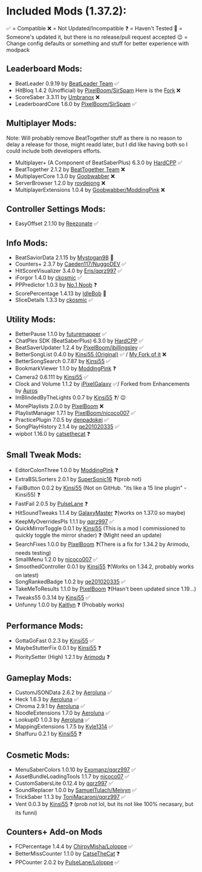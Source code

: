 # Included Mods (1.37.2):

✅ = Compatible
❌ = Not Updated/Incompatible
❓ = Haven't Tested
🤷 = Someone's updated it, but there is no release/pull request accepted
😉 = Change config defaults or something and stuff for better experience with modpack

## Leaderboard Mods:
- BeatLeader 0.9.19 by [BeatLeader Team](https://github.com/BeatLeader/beatleader-mod/releases) ✅
- HitBloq 1.4.2 (Unofficial) by [PixelBoom/SirSpam](https://github.com/PauseChampions/Hitbloq/releases) Here is the [Fork](https://github.com/iPixelGalaxy/Hitbloq) ❌
- ScoreSaber 3.3.11 by [Umbranox](https://github.com/ScoreSaber/scoresaber-plugin/releases) ❌
- LeaderboardCore 1.6.0 by [PixelBoom/SirSpam](https://github.com/rithik-b/LeaderboardCore/releases) ✅

## Multiplayer Mods:
Note: Will probably remove BeatTogether stuff as there is no reason to delay a release for those, might readd later, but I did like having both so I could include both developers efforts.
- Multiplayer+ (A Component of BeatSaberPlus) 6.3.0 by [HardCPP](https://github.com/hardcpp/BeatSaberPlus/releases) ✅
- BeatTogether 2.1.2 by [BeatTogether Team](https://github.com/BeatTogether/BeatTogether/releases) ❌
- MultiplayerCore 1.3.0 by [Goobwabber](https://github.com/Goobwabber/MultiplayerCore/releases) ❌
- ServerBrowser 1.2.0 by [roydejong](https://github.com/roydejong/BeatSaberServerBrowser/releases) ❌
- MultiplayerExtensions 1.0.4 by [Goobwabber/ModdingPink](https://github.com/Goobwabber/MultiplayerExtensions/releases) ❌

## Controller Settings Mods:
- EasyOffset 2.1.10 by [Reezonate](https://github.com/Reezonate/EasyOffset/releases) ✅

## Info Mods:
- BeatSaviorData 2.1.15 by [Mystogan98](https://github.com/Mystogan98/BeatSaviorData/releases) 🤷
- Counters+ 2.3.7 by [Caeden117/NuggoDEV](https://github.com/Caeden117/CountersPlus/releases) ✅
- HitScoreVisualizer 3.4.0 by [Eris/qqrz997](https://github.com/ErisApps/HitScoreVisualizer/releases) ✅
- iForgor 1.4.0 by [ckosmic](https://github.com/ckosmic/IForgor/releases) ✅
- PPPredictor 1.0.3 by [No.1 Noob](https://github.com/no-1-noob/PPPredictor/releases) ❓
- ScorePercentage 1.4.13 by [IdleBob](https://github.com/Idlebawb/ScorePercentage/releases) 🤷
- SliceDetails 1.3.3 by [ckosmic](https://github.com/ckosmic/SliceDetails/releases) ✅

## Utility Mods:
- BetterPause 1.1.0 by [futuremapper](https://github.com/Futuremappermydud/BetterPause/releases) ✅
- ChatPlex SDK (BeatSaberPlus) 6.3.0 by [HardCPP](https://github.com/hardcpp/BeatSaberPlus/releases) ✅
- BeatSaverUpdater 1.2.4 by [PixelBoom/ibillingsley](https://github.com/ibillingsley/BeatSaverUpdater/releases) ✅
- BetterSongList 0.4.0 by [Kinsi55 (Original)](https://github.com/kinsi55/BeatSaber_BetterSongList/releases) ✅ / [My Fork of it](https://github.com/iPixelGalaxy/BeatSaber_BetterSongList/releases) ❌
- BetterSongSearch 0.7.87 by [Kinsi55](https://github.com/kinsi55/BeatSaber_BetterSongSearch/releases) ✅
- BookmarkViewer 1.1.0 by [ModdingPink](https://github.com/ModdingPink/BookmarkViewer/releases) ❓
- Camera2 0.6.111 by [Kinsi55](https://github.com/kinsi55/CS_BeatSaber_Camera2/releases) ✅
- Clock and Volume 1.1.2 by [iPixelGalaxy](https://github.com/iPixelGalaxy/ClockAndVolume/releases) ✅/ Forked from Enhancements by [Auros](https://github.com/Auros/Enhancements/releases)
- ImBlindedByTheLights 0.0.7 by [Kinsi55](https://github.com/kinsi55/BeatSaber_ImBlindedByTheLights/releases) ❓/ 😉
- MorePlaylists 2.0.0 by [PixelBoom](https://github.com/rithik-b/MorePlaylists/releases) ❌
- PlaylistManager 1.7.1 by [PixelBoom/nicoco007](https://github.com/nicoco007/PlaylistManager/tree/beat-saber-1.37.0) ✅
- PracticePlugin 7.0.5 by [denpadokei](https://github.com/denpadokei/PracticePlugin/releases) ✅
- SongPlayHistory 2.1.4 by [qe201020335](https://github.com/qe201020335/SongPlayHistory/releases) ✅
- wipbot 1.16.0 by [catsethecat](https://github.com/catsethecat/wipbot/releases) ❓

## Small Tweak Mods:
- EditorColonThree 1.0.0 by [ModdingPink](https://github.com/ModdingPink/EditorColonThree/releases) ❓
- ExtraBSLSorters 2.0.1 by [SuperSonic16](https://github.com/thesupersonic16/ExtraBSLSorters/releases) ❓(prob not)
- FailButton 0.0.2 by [Kinsi55](https://github.com/kinsi55) (Not on GitHub. "its like a 15 line plugin" -Kinsi55) ❓
- FastFail 2.0.5 by [PulseLane](https://github.com/PulseLane/FastFail/releases) ❓
- HitSoundTweaks 1.1.4 by [GalaxyMaster](https://github.com/GalaxyMaster2/HitsoundTweaks/releases) ❓(works on 1.37.0 so maybe)
- KeepMyOverridesPls 1.1.1 by [qqrz997](https://github.com/qqrz997/KeepMyOverridesPls/releases) ✅
- QuickMirrorToggle 0.0.1 by [Kinsi55](https://github.com/kinsi55) (This is a mod I commissioned to quickly toggle the mirror shader) ❓ (Might need an update)
- SearchFixes 1.0.0 by [PixelBoom](https://github.com/rithik-b/SearchFixes/releases) ❓(There is a fix for 1.34.2 by Arimodu, needs testing)
- SmallMenu 1.2.0 by [nicoco007](https://github.com/nicoco007/BeatSaberSmallMenu/releases) ✅
- SmoothedController 0.0.1 by [Kinsi55](https://github.com/kinsi55/BeatSaber_SmoothedController/releases) ❓(Works on 1.34.2, probably works on latest)
- SongRankedBadge 1.0.2 by [qe201020335](https://github.com/qe201020335/SongRankedBadge/releases) ✅
- TakeMeToResults 1.1.0 by [PixelBoom](https://github.com/rithik-b/TakeMeToResults/releases) ❓(Hasn't been updated since 1.19...)
- Tweaks55 0.3.14 by [Kinsi55](https://github.com/kinsi55/BeatSaber_Tweaks55/releases) ✅
- Unfunny 1.0.0 by [Kaitlyn](https://github.com/ItsKaitlyn03/Unfunny/releases) ❓ (Probably works)

## Performance Mods:
- GottaGoFast 0.2.3 by [Kinsi55](https://github.com/kinsi55/CS_BeatSaber_GottaGoFast/releases) ✅
- MaybeStutterFix 0.0.1 by [Kinsi55](https://github.com/kinsi55) ❓
- PioritySetter (High) 1.2.1 by [Arimodu](https://github.com/Arimodu/PrioritySetter/releases) ❓

## Gameplay Mods:
- CustomJSONData 2.6.2 by [Aeroluna](https://github.com/Aeroluna/CustomJSONData/releases) ✅
- Heck 1.6.3 by [Aeroluna](https://github.com/Aeroluna/Heck/releases) ✅
- Chroma 2.9.1 by [Aeroluna](https://github.com/Aeroluna/Heck/releases) ✅
- NoodleExtensions 1.7.0 by [Aeroluna](https://github.com/Aeroluna/Heck/releases) ✅
- LookupID 1.0.3 by [Aeroluna](https://github.com/Aeroluna/Heck/releases) ✅
- MappingExtensions 1.7.5 by [Kyle1314](https://github.com/Kylemc1413/MappingExtensions) ✅
- Shaffuru 0.2.1 by [Kinsi55](https://github.com/kinsi55/BeatSaber_Shaffuru/releases) ❓


## Cosmetic Mods:
- MenuSaberColors 1.0.10 by [Exomanz/qqrz997](https://github.com/qqrz997/MenuSaberColors/releases) ✅
- AssetBundleLoadingTools 1.1.7 by [nicoco07](https://github.com/nicoco007/AssetBundleLoadingTools/releases) ✅
- CustomSabersLite 0.12.4 by [qqrz997](https://github.com/qqrz997/CustomSabersLite/releases) ✅
- SoundReplacer 1.0.0 by [SamuelTulach/Meivyn](https://github.com/Meivyn/SoundReplacer) ✅
- TrickSaber 1.1.3 by [ToniMacaroni/qqrz997](https://github.com/qqrz997/TrickSaber) ✅
- Vent 0.0.3 by [Kinsi55](https://github.com/kinsi55) ❓ (prob not lol, but its not like 100% necasary, but its funni)

## Counters+ Add-on Mods
- FCPercentage 1.4.4 by [ChirpyMisha/Loloppe](https://github.com/Loloppe/FC-Percentage/releases) ✅
- BetterMissCounter 1.1.0 by [CatseTheCat](https://github.com/catsethecat/BetterMissCounter/releases) ❓
- PPCounter 2.0.2 by [PulseLane/Loloppe](https://github.com/Loloppe/PPCounter/releases) ✅
